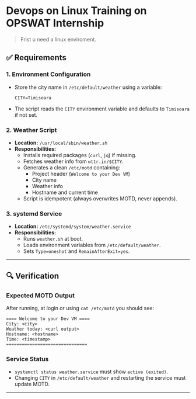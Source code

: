 # Devops on Linux Training on OPSWAT Internship

> Frist u need a linux enviroment.

## ✅ Requirements

### 1. Environment Configuration
- Store the city name in `/etc/default/weather` using a variable:
  ```
  CITY=Timisoara
  ```
- The script reads the `CITY` environment variable and defaults to `Timisoara` if not set.

### 2. Weather Script
- **Location:** `/usr/local/sbin/weather.sh`
- **Responsibilities:**
  - Installs required packages (`curl`, `jq`) if missing.
  - Fetches weather info from `wttr.in/$CITY`.
  - Generates a clean `/etc/motd` containing:
    - Project header (`Welcome to your Dev VM`)
    - City name
    - Weather info
    - Hostname and current time
  - Script is idempotent (always overwrites MOTD, never appends).

### 3. systemd Service
- **Location:** `/etc/systemd/system/weather.service`
- **Responsibilities:**
  - Runs `weather.sh` at boot.
  - Loads environment variables from `/etc/default/weather`.
  - Sets `Type=oneshot` and `RemainAfterExit=yes`.

---

## 🔍 Verification

### Expected MOTD Output
After running, at login or using `cat /etc/motd` you should see:
```
==== Welcome to your Dev VM ====
City: <city>
Weather today: <curl output>
Hostname: <hostname>
Time: <timestamp>
===============================
```

### Service Status
- `systemctl status weather.service` must show `active (exited)`.
- Changing `CITY` in `/etc/default/weather` and restarting the service must update MOTD.

---
